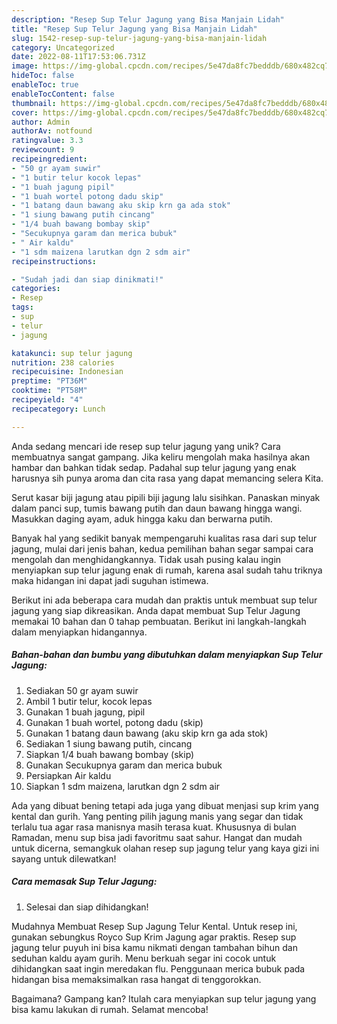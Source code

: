 ```yaml
---
description: "Resep Sup Telur Jagung yang Bisa Manjain Lidah"
title: "Resep Sup Telur Jagung yang Bisa Manjain Lidah"
slug: 1542-resep-sup-telur-jagung-yang-bisa-manjain-lidah
category: Uncategorized
date: 2022-08-11T17:53:06.731Z
image: https://img-global.cpcdn.com/recipes/5e47da8fc7bedddb/680x482cq70/sup-telur-jagung-foto-resep-utama.jpg
hideToc: false
enableToc: true
enableTocContent: false
thumbnail: https://img-global.cpcdn.com/recipes/5e47da8fc7bedddb/680x482cq70/sup-telur-jagung-foto-resep-utama.jpg
cover: https://img-global.cpcdn.com/recipes/5e47da8fc7bedddb/680x482cq70/sup-telur-jagung-foto-resep-utama.jpg
author: Admin
authorAv: notfound
ratingvalue: 3.3
reviewcount: 9
recipeingredient:
- "50 gr ayam suwir"
- "1 butir telur kocok lepas"
- "1 buah jagung pipil"
- "1 buah wortel potong dadu skip"
- "1 batang daun bawang aku skip krn ga ada stok"
- "1 siung bawang putih cincang"
- "1/4 buah bawang bombay skip"
- "Secukupnya garam dan merica bubuk"
- " Air kaldu"
- "1 sdm maizena larutkan dgn 2 sdm air"
recipeinstructions:

- "Sudah jadi dan siap dinikmati!"
categories:
- Resep
tags:
- sup
- telur
- jagung

katakunci: sup telur jagung 
nutrition: 238 calories
recipecuisine: Indonesian
preptime: "PT36M"
cooktime: "PT58M"
recipeyield: "4"
recipecategory: Lunch

---
```





Anda sedang mencari ide resep sup telur jagung yang unik? Cara membuatnya sangat gampang. Jika keliru mengolah maka hasilnya akan hambar dan bahkan tidak sedap. Padahal sup telur jagung yang enak harusnya sih punya aroma dan cita rasa yang dapat memancing selera Kita.





Serut kasar biji jagung atau pipili biji jagung lalu sisihkan. Panaskan minyak dalam panci sup, tumis bawang putih dan daun bawang hingga wangi. Masukkan daging ayam, aduk hingga kaku dan berwarna putih.

Banyak hal yang sedikit banyak mempengaruhi kualitas rasa dari sup telur jagung, mulai dari jenis bahan, kedua pemilihan bahan segar sampai cara mengolah dan menghidangkannya. Tidak usah pusing kalau ingin menyiapkan sup telur jagung enak di rumah, karena asal sudah tahu triknya maka hidangan ini dapat jadi suguhan istimewa.






Berikut ini ada beberapa cara mudah dan praktis untuk membuat sup telur jagung yang siap dikreasikan. Anda dapat membuat Sup Telur Jagung memakai 10 bahan dan 0 tahap pembuatan. Berikut ini langkah-langkah dalam menyiapkan hidangannya.

<!--inarticleads1-->

##### Bahan-bahan dan bumbu yang dibutuhkan dalam menyiapkan Sup Telur Jagung:

1. Sediakan 50 gr ayam suwir
1. Ambil 1 butir telur, kocok lepas
1. Gunakan 1 buah jagung, pipil
1. Gunakan 1 buah wortel, potong dadu (skip)
1. Gunakan 1 batang daun bawang (aku skip krn ga ada stok)
1. Sediakan 1 siung bawang putih, cincang
1. Siapkan 1/4 buah bawang bombay (skip)
1. Gunakan Secukupnya garam dan merica bubuk
1. Persiapkan  Air kaldu
1. Siapkan 1 sdm maizena, larutkan dgn 2 sdm air


Ada yang dibuat bening tetapi ada juga yang dibuat menjasi sup krim yang kental dan gurih. Yang penting pilih jagung manis yang segar dan tidak terlalu tua agar rasa manisnya masih terasa kuat. Khususnya di bulan Ramadan, menu sup bisa jadi favoritmu saat sahur. Hangat dan mudah untuk dicerna, semangkuk olahan resep sup jagung telur yang kaya gizi ini sayang untuk dilewatkan! 

<!--inarticleads2-->

##### Cara memasak Sup Telur Jagung:


1. Selesai dan siap dihidangkan!

Mudahnya Membuat Resep Sup Jagung Telur Kental. Untuk resep ini, gunakan sebungkus Royco Sup Krim Jagung agar praktis. Resep sup jagung telur puyuh ini bisa kamu nikmati dengan tambahan bihun dan seduhan kaldu ayam gurih. Menu berkuah segar ini cocok untuk dihidangkan saat ingin meredakan flu. Penggunaan merica bubuk pada hidangan bisa memaksimalkan rasa hangat di tenggorokkan. 

Bagaimana? Gampang kan? Itulah cara menyiapkan sup telur jagung yang bisa kamu lakukan di rumah. Selamat mencoba!
